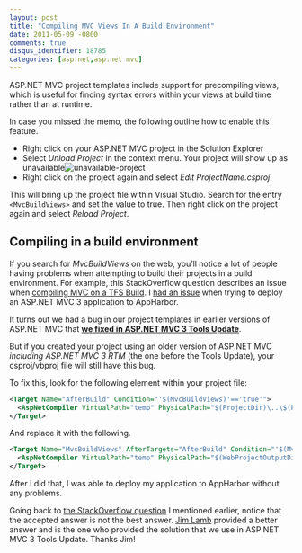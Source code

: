 ```yaml
---
layout: post
title: "Compiling MVC Views In A Build Environment"
date: 2011-05-09 -0800
comments: true
disqus_identifier: 18785
categories: [asp.net,asp.net mvc]
---
```

ASP.NET MVC project templates include support for precompiling views,
which is useful for finding syntax errors within your views at build
time rather than at runtime.

In case you missed the memo, the following outline how to enable this
feature.

-   Right click on your ASP.NET MVC project in the Solution Explorer
-   Select *Unload Project* in the context menu. Your project will show
    up as
    unavailable![unavailable-project](http://haacked.com/images/haacked_com/Windows-Live-Writer/MvcBuildViews-and_799B/unavailable-project_c749a0c0-18ef-4691-9937-2ab42753eecf.png "unavailable-project")
-   Right click on the project again and select *Edit
    ProjectName.csproj*.

This will bring up the project file within Visual Studio. Search for the
entry `<MvcBuildViews>` and set the value to true. Then right click on
the project again and select *Reload Project*.

Compiling in a build environment
--------------------------------

If you search for *MvcBuildViews* on the web, you’ll notice a lot of
people having problems when attempting to build their projects in a
build environment. For example, this StackOverflow question describes an
issue when [compiling MVC on a TFS
Build](http://stackoverflow.com/questions/2566215/allowdefinition-machinetoapplication-error-when-publishing-from-vs2010-but-onl "ASP.NET MVC 1.0 AfterBuilding Views fails on TFS Build").
I [had an
issue](http://twitter.com/#!/haacked/status/67424234015698944 "Deploying to AppHarbor")
when trying to deploy an ASP.NET MVC 3 application to AppHarbor.

It turns out we had a bug in our project templates in earlier versions
of ASP.NET MVC that **[we fixed in ASP.NET MVC 3 Tools
Update](http://haacked.com/archive/2011/04/12/introducing-asp-net-mvc-3-tools-update.aspx "ASP.NET MVC 3 Tools Update")**.

But if you created your project using an older version of ASP.NET MVC
*including ASP.NET MVC 3 RTM* (the one before the Tools Update), your
csproj/vbproj file will still have this bug.

To fix this, look for the following element within your project file:

```xml
<Target Name="AfterBuild" Condition="'$(MvcBuildViews)'=='true'">
  <AspNetCompiler VirtualPath="temp" PhysicalPath="$(ProjectDir)\..\$(ProjectName)" />
</Target>
```

And replace it with the following.

```xml
<Target Name="MvcBuildViews" AfterTargets="AfterBuild" Condition="'$(MvcBuildViews)'=='true'">
  <AspNetCompiler VirtualPath="temp" PhysicalPath="$(WebProjectOutputDir)" />
</Target>
```

After I did that, I was able to deploy my application to AppHarbor
without any problems.

Going back to [the StackOverflow
question](http://stackoverflow.com/questions/755645/asp-net-mvc-1-0-afterbuilding-views-fails-on-tfs-build "MVC TFS Build Fails")
I mentioned earlier, notice that the accepted answer is not the best
answer. [Jim Lamb](http://blogs.msdn.com/jimlamb "Jim Lamb") provided a
better answer and is the one who provided the solution that we use in
ASP.NET MVC 3 Tools Update. Thanks Jim!

